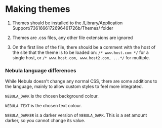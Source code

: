 # Making themes

1. Themes should be installed to the /Library/Application Support/7361666172696461726b/Themes/ folder

2. Themes are .css files, any other file extensions are ignored

3. On the first line of the file, there should be a comment with the host of the site that the theme is to be loaded on:
`/* www.host.com */` for a single host, or `/* www.host.com, www.host2.com, ...*/` for multiple.

### Nebula language differences

While Nebula doesn't change any normal CSS, there are some additions to the language, mainly to allow custom styles to feel more integrated.

`NEBULA_DARK` is the chosen background colour.

`NEBULA_TEXT` is the chosen text colour.

`NEBULA_DARKER` is a darker version of `NEBULA_DARK`. This is a set amount darker, so you cannot change its value.
